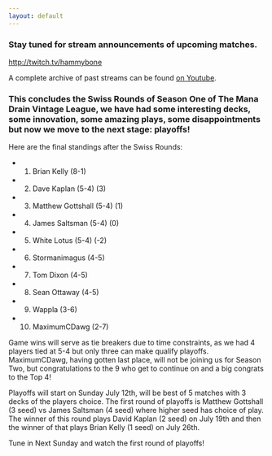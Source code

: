 ```yaml
---
layout: default
---
```


### Stay tuned for stream announcements of upcoming matches.
<a href="http://twitch.tv/hammybone">http://twitch.tv/hammybone</a>

A complete archive of past streams can be found <a href="https://www.youtube.com/user/SpaceStormy/videos">on Youtube</a>.

### This concludes the Swiss Rounds of Season One of The Mana Drain Vintage League, we have had some interesting decks, some innovation, some amazing plays, some disappointments but now we move to the next stage: playoffs!

Here are the final standings after the Swiss Rounds:


- 1. Brian Kelly (8-1)
- 2. Dave Kaplan (5-4) (3)
- 3. Matthew Gottshall (5-4) (1)
- 4. James Saltsman (5-4) (0)
- 5. White Lotus (5-4) (-2)
- 6. Stormanimagus (4-5)
- 7. Tom Dixon (4-5)
- 8. Sean Ottaway (4-5)
- 9. Wappla (3-6)
- 10. MaximumCDawg (2-7)

Game wins will serve as tie breakers due to time constraints, as we had 4 players tied at 5-4 but only three can make qualify playoffs. MaximumCDawg, having gotten last place, will not be joining us for Season Two, but congratulations to the 9 who get to continue on and a big congrats to the Top 4!

Playoffs will start on Sunday July 12th, will be best of 5 matches with 3 decks of the players choice. The first round of playoffs is Matthew Gottshall (3 seed) vs James Saltsman (4 seed) where higher seed has choice of play. The winner of this round plays David Kaplan (2 seed) on July 19th and then the winner of that plays Brian Kelly (1 seed) on July 26th.

Tune in Next Sunday and watch the first round of playoffs!
